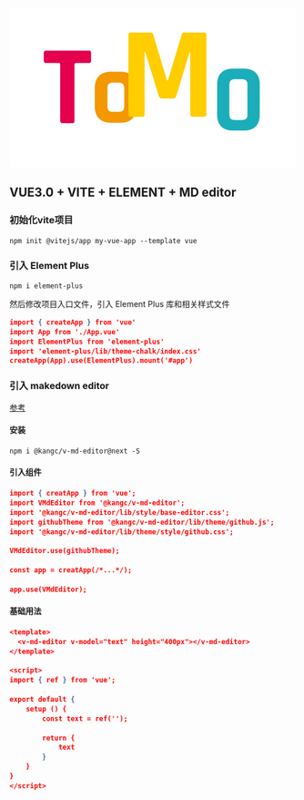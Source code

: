 <div align=center>
<img src="calculator/src/assets/logo.png"/>
</div>

## VUE3.0 + VITE + ELEMENT + MD editor ##
### 初始化vite项目 ###
    npm init @vitejs/app my-vue-app --template vue
### 引入 Element Plus ###
    npm i element-plus
然后修改项目入口文件，引入 Element Plus 库和相关样式文件  
~~~json
import { createApp } from 'vue'
import App from './App.vue'
import ElementPlus from 'element-plus'
import 'element-plus/lib/theme-chalk/index.css'
createApp(App).use(ElementPlus).mount('#app')
~~~
### 引入 makedown editor ###
[参考](https://blog.csdn.net/qq_24392199/article/details/116982316) 
#### 安装 ####
    npm i @kangc/v-md-editor@next -S
#### 引入组件 ####
~~~json
import { creatApp } from 'vue';
import VMdEditor from '@kangc/v-md-editor';
import '@kangc/v-md-editor/lib/style/base-editor.css';
import githubTheme from '@kangc/v-md-editor/lib/theme/github.js';
import '@kangc/v-md-editor/lib/theme/style/github.css';

VMdEditor.use(githubTheme);

const app = creatApp(/*...*/);

app.use(VMdEditor);
~~~
#### 基础用法 ####
~~~json
<template>
  <v-md-editor v-model="text" height="400px"></v-md-editor>
</template>

<script>
import { ref } from 'vue';

export default {
	setup () {
		const text = ref('');

		return {
			text
		}
	}
}
</script>
~~~
